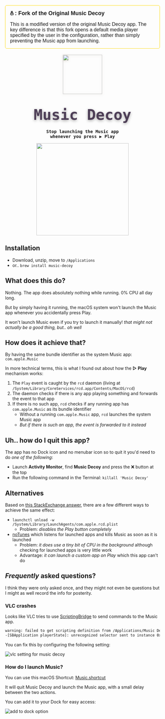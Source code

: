 <style>
        .warning-message {
            border: 1px solid #FFD700; /* Gold border */
            padding: 15px;
            border-radius: 5px;
            max-width: 600px;
            margin: 20px auto;
            font-family: Arial, sans-serif;
        }
        .warning-message h1 {
            margin-top: 0;
            font-size: 18px;
        }
        .warning-message p {
            margin-bottom: 0;
            font-size: 16px;
        }
    </style>
</head>
<body>
    <div class="warning-message">
        <h1>⫚ : Fork of the Original Music Decoy</h1>
        <p>
            This is a modified version of the original Music Decoy app. The key difference is that this fork opens a default media player specified by the user in the configuration, rather than simply preventing the Music app from launching.
        </p>
    </div>
</body>

<p align="center">
    <a href="https://files.lowtechguys.com/MusicDecoy.zip"><img width="128" height="128" src="Music/Assets.xcassets/AppIcon.appiconset/icon_256x256.png" style="filter: drop-shadow(0px 2px 4px rgba(80, 50, 6, 0.2));"></a>
    <h1 align="center"><code style="text-shadow: 0px 3px 10px rgba(8, 0, 6, 0.35); font-size: 3rem; font-family: ui-monospace, Menlo, monospace; font-weight: 800; background: transparent; color: #4d3e56; padding: 0.2rem 0.2rem; border-radius: 6px">Music Decoy</code></h1>
    <h4 align="center" style="padding: 0; margin: 0; font-family: ui-monospace, monospace;">Stop launching the Music app<br>whenever you press <b>▶ Play</b></h4>
</p>

<p align="center">
    <a href="https://files.lowtechguys.com/MusicDecoy.zip">
        <img width=300 src="https://files.alinpanaitiu.com/download-button-dark.svg">
    </a>
</p>

## Installation

- Download, unzip, move to `/Applications`
- or.. `brew install music-decoy`


## What does this do?

Nothing. The app does absolutely nothing while running. 0% CPU all day long.

But by simply having it running, the macOS system won't launch the Music app whenever you accidentally press Play.

It won't launch Music even if you try to launch it manually! *that might not actually be a good thing, but.. oh well*

## How does it achieve that?

By having the same bundle identifier as the system Music app: `com.apple.Music`

In more technical terms, this is what I found out about how the **▷ Play** mechanism works:

1. The `Play` event is caught by the `rcd` daemon (living at `/System/Library/CoreServices/rcd.app/Contents/MacOS/rcd`)
2. The daemon checks if there is any app playing something and forwards the event to that app
3. If there is no such app, `rcd` checks if any running app has `com.apple.Music` as its bundle identifier
    - Without a running `com.apple.Music` app, `rcd` launches the system Music app
    - *But if there is such an app, the event is forwarded to it instead*

## Uh.. how do I quit this app?

The app has no Dock icon and no menubar icon so to quit it you'd need to do *one of the following*:

- Launch **Activity Monitor**, find **Music Decoy** and press the ❌ button at the top
- Run the following command in the Terminal: `killall 'Music Decoy'`

## Alternatives

Based on [this StackExchange answer](https://apple.stackexchange.com/questions/372948/how-can-i-prevent-music-app-from-starting-automatically-randomly), there are a few different ways to achieve the same effect:

- `launchctl unload -w /System/Library/LaunchAgents/com.apple.rcd.plist`
    - Problem: *disables the Play button completely*
- [noTunes](https://github.com/tombonez/noTunes) which listens for launched apps and kills Music as soon as it is launched
    - Problem: *it does use a tiny bit of CPU in the background* although checking for launched apps is very little work
    - Advantage: *it can launch a custom app on Play* which this app can't do

## *Frequently* asked questions?

I think they were only asked once, and they might not even be questions but I might as well record the info for posterity.

### VLC crashes

Looks like VLC tries to use [ScriptingBridge](https://developer.apple.com/documentation/scriptingbridge) to send commands to the Music app.

```sh
warning: failed to get scripting definition from /Applications/Music Decoy.app; it may not be scriptable.
-[SBApplication playerState]: unrecognized selector sent to instance 0x600003399050
```

You can fix this by configuring the following setting:

![vlc setting for music decoy](https://files.lowtechguys.com/vlc-music-decoy-setting.png)

### How do I launch Music?

You can use this macOS Shortcut: [Music.shortcut](https://github.com/FuzzyIdeas/MusicDecoy/raw/main/Assets/Music.shortcut)

It will quit Music Decoy and launch the Music app, with a small delay between the two actions.

You can add it to your Dock for easy access:

![add to dock option](Assets/add-to-dock.png)
